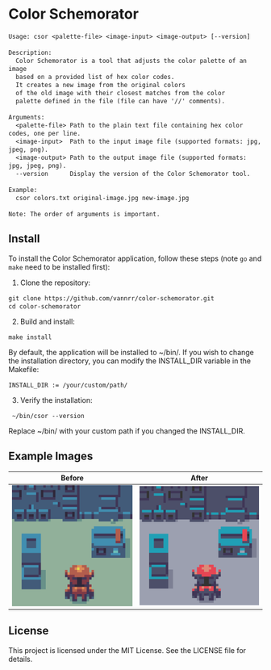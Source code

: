 # Color Schemorator

```
Usage: csor <palette-file> <image-input> <image-output> [--version]

Description:
  Color Schemorator is a tool that adjusts the color palette of an image
  based on a provided list of hex color codes.
  It creates a new image from the original colors
  of the old image with their closest matches from the color
  palette defined in the file (file can have '//' comments).

Arguments:
  <palette-file> Path to the plain text file containing hex color codes, one per line.
  <image-input>  Path to the input image file (supported formats: jpg, jpeg, png).
  <image-output> Path to the output image file (supported formats: jpg, jpeg, png).
  --version      Display the version of the Color Schemorator tool.

Example:
  csor colors.txt original-image.jpg new-image.jpg

Note: The order of arguments is important.
```

## Install

To install the Color Schemorator application,
follow these steps (note `go` and `make` need to be installed first):

1) Clone the repository:
```
git clone https://github.com/vannrr/color-schemorator.git
cd color-schemorator
```

2) Build and install:
```
make install
```
By default, the application will be installed to ~/bin/.
If you wish to change the installation directory,
you can modify the INSTALL_DIR variable in the Makefile:
```
INSTALL_DIR := /your/custom/path/
```
3) Verify the installation:
```
 ~/bin/csor --version
```
Replace ~/bin/ with your custom path if you changed the INSTALL_DIR.

## Example Images

| Before | After |
|--------|-------|
| <img src="/image-handling/test-img-input.png?raw=true" width="300"/> | <img src="/image-handling/test-img-output-expect.png?raw=true" width="300"/> |

## License

This project is licensed under the MIT License. See the LICENSE file for details.
